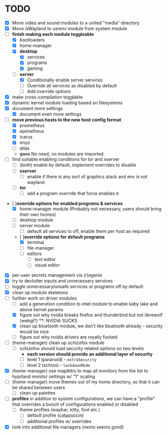# TODO

- [x] Move video and sound modules to a united "media" directory
- [x] Move isWayland to usrenv module from system module 
- [ ] **finish making each module toggleable**
  - [x] bootloaders
  - [x] home-manager
  - [x] **desktop**
    - [x] services
    - [x] programs
    - [x] gaming
  - [ ] **server**
    - [x] Conditionally enable server services
    - [ ] Override all services as disabled by default 
    - [ ] Add override options
- [x] make cross-compilation togglable
- [x] dynamic kernel module loading based on filesystems
- [x] document more settings
  - [x] document even more settings
- [ ] **move previous hosts to the new host config format**
  - [x] prometheus
  - [x] epimetheus
  - [x] icarus
  - [x] enyo
  - [ ] atlas
  - ~~gaea~~ No need, no modules are imported.
- [ ] find suitable enabling conditions for tor and xserver
  - [ ] (both) enable by default, implement overrides to disable
  - [ ] **xserver**
    - [ ] enable if there is any sort of graphics stack and env is not wayland
  - [ ] **tor**
    - [ ] add a program override that force enables it
- [ ]**override options for enabled programs & services**
  - [x] home-manager module (Probably not necessary, users should bring their
  own homes)
  - [ ] desktop module
  - [ ] server module
    - [ ] default all services to off, enable them per host as required
  - [ ]**override options for default programs**
    - [x] terminal 
    - [ ] file-manager 
    - [ ] editors 
      - [ ] text editor 
      - [ ] visual editor
- [x] per-user secrets management via (r)agenix
- [x] try to declutter inputs and unnecessary services
- [ ] toggle unnecessary/unsafe services or programs off by default
- [x] clean up module skeletons
- [ ] further work on driver modules
  - [ ] add a generation condition to intel module to enable kaby lake and above kernel params
  - [x] figure out why nvidia breaks firefox and thunderbird but not librewolf (webgl?) **: NVIDIA SUCKS
  - [x] clean up bluetooth module, we don't like bluetooth already - security would be nice
  - [ ] figure out why nvidia drivers are royally fucked
- [ ] (home-manager) clean up schizofox module
  - [ ] schizofox should load security related options on two levels
    - **each version should provide an additional layer of security**
    - [ ] level 1 (paranoid) - `extraSecurity`
    - [ ] level 2 (schizo) - `lockdownMode`
- [x] (home-manager) use mapAttrs to map all monitors from the list to hyprland monitor settings w/ "1" scaling
- [ ] (home-manager) move themes out of my home directory, so that it can be shared between users
  - [ ] clean up palettes
- [ ] **profiles** in addition to system configurations, we can have a "profile" that overrides a bunch of configurations
enabled or disabled
  - [ ] theme profiles (waybar, kitty, foot etc.)
    - [ ] default profile (catppuccin)
    - [ ] additional profiles w/ overrides
- [x] look into additional file managers (nemo seems good)
